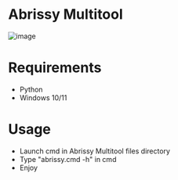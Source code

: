 # Abrissy Multitool 
![image](https://github.com/torch-studios/Abrissy/assets/131596876/5a9dfa3b-3d0f-4991-b67a-b2336a538ddf)
# Requirements 
- Python
- Windows 10/11

# Usage 
- Launch cmd in Abrissy Multitool files directory
- Type "abrissy.cmd -h" in cmd
- Enjoy
